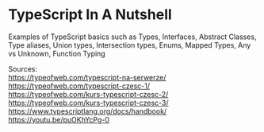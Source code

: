 # TypeScript In A Nutshell
Examples of TypeScript basics such as Types, Interfaces, Abstract Classes, Type aliases, Union types, Intersection types, Enums, Mapped Types, Any vs Unknown, Function Typing

Sources: \
https://typeofweb.com/typescript-na-serwerze/ \
https://typeofweb.com/typescript-czesc-1/ \
https://typeofweb.com/kurs-typescript-czesc-2/ \
https://typeofweb.com/kurs-typescript-czesc-3/ \
https://www.typescriptlang.org/docs/handbook/ \
https://youtu.be/puOKhYcPg-0
